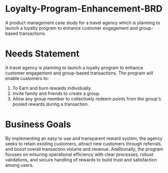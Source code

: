 # Loyalty-Program-Enhancement-BRD
A product management case study for a travel agency which is planning to launch a loyalty program to enhance customer engagement and group-based transactions. 

# Needs Statement
A travel agency is planning to launch a loyalty program to enhance customer engagement and group-based transactions. The program will enable customers to:
1. To Earn and burn rewards individually.
2. Invite family and friends to create a group.
3. Allow any group member to collectively redeem points from the group's pooled rewards during a transaction.

# Business Goals
By implementing an easy to use and transparent reward system, the agency seeks to retain existing customers, attract new customers through referrals, and boost overall transaction volume and revenue. Additionally, the program focuses on ensuring operational efficiency with clear processes, robust validations, and secure handling of rewards to build trust and satisfaction among users.
